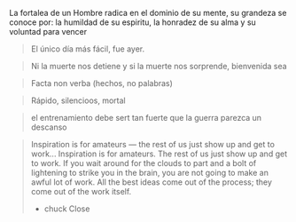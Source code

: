 La fortalea de un Hombre radica en el dominio de su mente, su grandeza  se conoce por:
la humildad de su espiritu,
la honradez de su alma y
su voluntad para vencer 


> El único día más fácil, fue ayer.



> Ni la muerte nos detiene y si la muerte nos sorprende, bienvenida sea


>Facta non verba (hechos, no palabras)

> Rápido, silencioos, mortal 

> el entrenamiento debe sert tan fuerte que la guerra parezca un descanso



>Inspiration is for amateurs — the rest of us just show up and get to work...
> Inspiration is for amateurs. The rest of us just show up and get to work. If you wait around for the clouds to part and a bolt of lightening to strike you in the brain, you are not going to make an awful lot of work. All the best ideas come out of the process; they come out of the work itself.
>- chuck Close